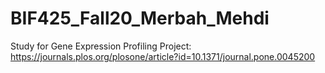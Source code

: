 # BIF425_Fall20_Merbah_Mehdi

Study for Gene Expression Profiling Project: https://journals.plos.org/plosone/article?id=10.1371/journal.pone.0045200
